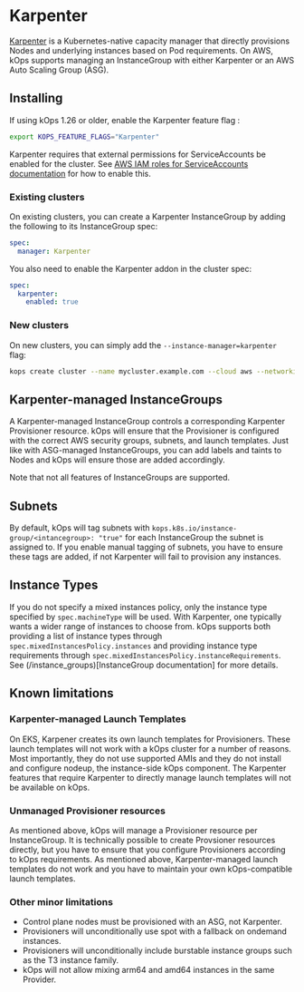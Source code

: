 # Karpenter

[Karpenter](https://karpenter.sh) is a Kubernetes-native capacity manager that directly provisions Nodes and underlying instances based on Pod requirements. On AWS, kOps supports managing an InstanceGroup with either Karpenter or an AWS Auto Scaling Group (ASG).

## Installing

If using kOps 1.26 or older, enable the Karpenter feature flag :

```sh
export KOPS_FEATURE_FLAGS="Karpenter"
```

Karpenter requires that external permissions for ServiceAccounts be enabled for the cluster. See [AWS IAM roles for ServiceAccounts documentation](/cluster_spec#service-account-issuer-discovery-and-aws-iam-roles-for-service-accounts-irsa) for how to enable this. 

### Existing clusters

On existing clusters, you can create a Karpenter InstanceGroup by adding the following to its InstanceGroup spec:

```yaml
spec:
  manager: Karpenter
```

You also need to enable the Karpenter addon in the cluster spec:

```yaml
spec:
  karpenter:
    enabled: true
```

### New clusters

On new clusters, you can simply add the `--instance-manager=karpenter` flag:

```sh
kops create cluster --name mycluster.example.com --cloud aws --networking=amazonvpc --zones=eu-central-1a,eu-central-1b --master-count=3 --yes --discovery-store=s3://discovery-store/
```

## Karpenter-managed InstanceGroups

A Karpenter-managed InstanceGroup controls a corresponding Karpenter Provisioner resource. kOps will ensure that the Provisioner is configured with the correct AWS security groups, subnets, and launch templates. Just like with ASG-managed InstanceGroups, you can add labels and taints to Nodes and kOps will ensure those are added accordingly.

Note that not all features of InstanceGroups are supported.

## Subnets

By default, kOps will tag subnets with `kops.k8s.io/instance-group/<intancegroup>: "true"` for each InstanceGroup the subnet is assigned to. If you enable manual tagging of subnets, you have to ensure these tags are added, if not Karpenter will fail to provision any instances.

## Instance Types

If you do not specify a mixed instances policy, only the instance type specified by `spec.machineType` will be used. With Karpenter, one typically wants a wider range of instances to choose from. kOps supports both providing a list of instance types through `spec.mixedInstancesPolicy.instances` and providing instance type requirements through `spec.mixedInstancesPolicy.instanceRequirements`. See (/instance_groups)[InstanceGroup documentation] for more details.

## Known limitations

### Karpenter-managed Launch Templates

On EKS, Karpener creates its own launch templates for Provisioners. These launch templates will not work with a kOps cluster for a number of reasons. Most importantly, they do not use supported AMIs and they do not install and configure nodeup, the instance-side kOps component. The Karpenter features that require Karpenter to directly manage launch templates will not be available on kOps.

### Unmanaged Provisioner resources

As mentioned above, kOps will manage a Provisioner resource per InstanceGroup. It is technically possible to create Provsioner resources directly, but you have to ensure that you configure Provisioners according to kOps requirements. As mentioned above, Karpenter-managed launch templates do not work and you have to maintain your own kOps-compatible launch templates.

### Other minor limitations

* Control plane nodes must be provisioned with an ASG, not Karpenter.
* Provisioners will unconditionally use spot with a fallback on ondemand instances.
* Provisioners will unconditionally include burstable instance groups such as the T3 instance family.
* kOps will not allow mixing arm64 and amd64 instances in the same Provider.